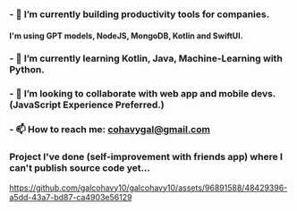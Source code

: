 ### - 🔭 I’m currently building productivity tools for companies.
#### I'm using GPT models, NodeJS, MongoDB, Kotlin and SwiftUI.
### - 🌱 I’m currently learning Kotlin, Java, Machine-Learning with Python.
### - 👯 I’m looking to collaborate with web app and mobile devs. (JavaScript Experience Preferred.)
### - 📫 How to reach me: cohavygal@gmail.com

### Project I've done (self-improvement with friends app) where I can't publish source code yet...


https://github.com/galcohavy10/galcohavy10/assets/96891588/48429396-a5dd-43a7-bd87-ca4903e56129



<!--
**galcohavy10/galcohavy10** is a ✨ _special_ ✨ repository because its `README.md` (this file) appears on your GitHub profile.

Here are some ideas to get you started:


-->
